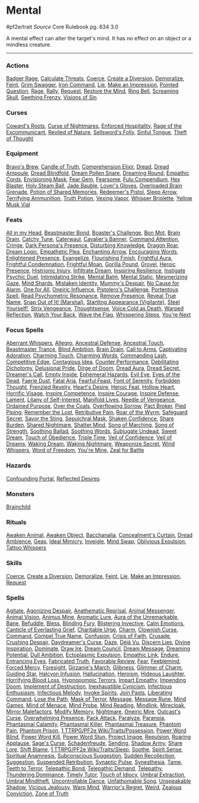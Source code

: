 # Mental
#pf2e/trait 
*Source* Core Rulebook pg. 634 3.0

A mental effect can alter the target's mind. It has no effect on an object or a mindless creature.

---

### Actions
[Badger Rage](Badger%20Rage), [Calculate Threats](Calculate%20Threats), [Coerce](../Rules/Actions/Coerce.md), [Create a Diversion](../Rules/Actions/Create%20a%20Diversion.md), [Demoralize](../Rules/Actions/Demoralize.md), [Feint](../Rules/Actions/Feint.md), [Grim Swagger](Grim%20Swagger), [Iron Command](Iron%20Command), [Lie](../Rules/Actions/Lie.md), [Make an Impression](../Rules/Actions/Make%20an%20Impression.md), [Pointed Question](Pointed%20Question), [Rage](Rage), [Rally](Rally), [Request](../Rules/Actions/Request.md), [Restore the Mind](Restore%20the%20Mind), [Ring Bell](Ring%20Bell), [Screaming Skull](Screaming%20Skull), [Seething Frenzy](Seething%20Frenzy), [Visions of Sin](Visions%20of%20Sin)

### Curses
[Coward's Roots](Coward's%20Roots), [Curse of Nightmares](Curse%20of%20Nightmares), [Enforced Hospitality](Enforced%20Hospitality), [Rage of the Excommunicant](Rage%20of%20the%20Excommunicant), [Reviled of Nature](Reviled%20of%20Nature), [Sellsword's Folly](Sellsword's%20Folly), [Sinful Tongue](Sinful%20Tongue), [Theft of Thought](Theft%20of%20Thought)

### Equipment
[Bravo's Brew](Bravo's%20Brew), [Candle of Truth](Candle%20of%20Truth), [Comprehension Elixir](Comprehension%20Elixir), [Dread](Dread), [Dread Ampoule](Dread%20Ampoule), [Dread Blindfold](Dread%20Blindfold), [Dream Pollen Snare](Dream%20Pollen%20Snare), [Dreaming Round](Dreaming%20Round), [Empathic Cords](Empathic%20Cords), [Envisioning Mask](Envisioning%20Mask), [Fear Gem](Fear%20Gem), [Fearsome](Fearsome), [Fulu Compendium](Fulu%20Compendium), [Hex Blaster](Hex%20Blaster), [Holy Steam Ball](Holy%20Steam%20Ball), [Jade Bauble](Jade%20Bauble), [Lover's Gloves](Lover's%20Gloves), [Overloaded Brain Grenade](Overloaded%20Brain%20Grenade), [Potion of Shared Memories](Potion%20of%20Shared%20Memories), [Redeemer's Pistol](Redeemer's%20Pistol), [Sleep Arrow](Sleep%20Arrow), [Terrifying Ammunition](Terrifying%20Ammunition), [Truth Potion](Truth%20Potion), [Vexing Vapor](Vexing%20Vapor), [Whisper Briolette](Whisper%20Briolette), [Yellow Musk Vial](Yellow%20Musk%20Vial)

### Feats
[All in my Head](All%20in%20my%20Head), [Beastmaster Bond](Beastmaster%20Bond), [Boaster's Challenge](Boaster's%20Challenge), [Bon Mot](Bon%20Mot), [Brain Drain](Brain%20Drain.md), [Catchy Tune](Catchy%20Tune), [Caterwaul](Caterwaul), [Cavalier's Banner](Cavalier's%20Banner), [Command Attention](Command%20Attention), [Cringe](Cringe), [Dark Persona's Presence](Dark%20Persona's%20Presence), [Disturbing Knowledge](Disturbing%20Knowledge), [Dragon Roar](Dragon%20Roar), [Dream Logic](Dream%20Logic), [Empathetic Plea](Empathetic%20Plea), [Enchanting Arrow](Enchanting%20Arrow), [Encouraging Words](Encouraging%20Words), [Enlightened Presence](Enlightened%20Presence), [Evangelize](Evangelize), [Flourishing Finish](Flourishing%20Finish), [Frightful Aura](Frightful%20Aura), [Frightful Condemnation](Frightful%20Condemnation), [Frightful Moan](Frightful%20Moan), [Gorilla Pound](Gorilla%20Pound), [Grovel](Grovel), [Heroic Presence](Heroic%20Presence), [Histrionic Injury](Histrionic%20Injury), [Infiltrate Dream](Infiltrate%20Dream), [Inspiring Resilience](Inspiring%20Resilience), [Instigate Psychic Duel](Instigate%20Psychic%20Duel), [Intimidating Strike](Intimidating%20Strike), [Mental Balm](Mental%20Balm), [Mental Static](Mental%20Static), [Mesmerizing Gaze](Mesmerizing%20Gaze), [Mind Shards](Mind%20Shards), [Mistaken Identity](Mistaken%20Identity), [Mummy's Despair](Mummy's%20Despair), [No Cause for Alarm](No%20Cause%20for%20Alarm), [One for All](One%20for%20All), [Oneiric Influence](Oneiric%20Influence), [Pistolero's Challenge](Pistolero's%20Challenge), [Portentous Spell](Portentous%20Spell), [Read Psychometric Resonance](Read%20Psychometric%20Resonance), [Remove Presence](Remove%20Presence), [Reveal True Name](Reveal%20True%20Name), [Snap Out of It! (Marshal)](Snap%20Out%20of%20It!%20(Marshal)), [Startling Appearance (Vigilante)](Startling%20Appearance%20(Vigilante)), [Steel Yourself!](Steel%20Yourself!), [Strix Vengeance](Strix%20Vengeance), [Thoughtsense](Thoughtsense), [Voice Cold as Death](Voice%20Cold%20as%20Death), [Warped Reflection](Warped%20Reflection), [Watch Your Back](Watch%20Your%20Back), [Wave the Flag](Wave%20the%20Flag), [Whispering Steps](Whispering%20Steps), [You're Next](You're%20Next)

### Focus Spells
[Aberrant Whispers](Aberrant%20Whispers.md), [Allegro](Allegro.md), [Ancestral Defense](Ancestral%20Defense.md), [Ancestral Touch](Ancestral%20Touch.md), [Beastmaster Trance](Beastmaster%20Trance.md), [Blind Ambition](Blind%20Ambition.md), [Brain Drain](Brain%20Drain.md), [Call to Arms](Call%20to%20Arms.md), [Captivating Adoration](Captivating%20Adoration.md), [Charming Touch](Charming%20Touch.md), [Charming Words](Charming%20Words.md), [Commanding Lash](Commanding%20Lash.md), [Competitive Edge](Competitive%20Edge.md), [Contagious Idea](Contagious%20Idea.md), [Counter Performance](Counter%20Performance.md), [Debilitating Dichotomy](Debilitating%20Dichotomy.md), [Delusional Pride](Delusional%20Pride.md), [Dirge of Doom](Dirge%20of%20Doom.md), [Dread Aura](Dread%20Aura.md), [Dread Secret](Dread%20Secret.md), [Dreamer's Call](Dreamer's%20Call.md), [Empty Inside](Empty%20Inside.md), [Ephemeral Hazards](Ephemeral%20Hazards.md), [Evil Eye](Evil%20Eye.md), [Eyes of the Dead](Eyes%20of%20the%20Dead.md), [Faerie Dust](Faerie%20Dust.md), [Fatal Aria](Fatal%20Aria.md), [Fearful Feast](Fearful%20Feast.md), [Font of Serenity](Font%20of%20Serenity.md), [Forbidden Thought](Forbidden%20Thought.md), [Frenzied Revelry](Frenzied%20Revelry.md), [Heart's Desire](Heart's%20Desire.md), [Heroic Feat](Heroic%20Feat.md), [Hollow Heart](Hollow%20Heart.md), [Horrific Visage](Horrific%20Visage.md), [Inspire Competence](Inspire%20Competence.md), [Inspire Courage](Inspire%20Courage.md), [Inspire Defense](Inspire%20Defense.md), [Lament](Lament.md), [Litany of Self-Interest](Litany%20of%20Self-Interest.md), [Manifold Lives](Manifold%20Lives.md), [Needle of Vengeance](Needle%20of%20Vengeance.md), [Ordained Purpose](Ordained%20Purpose.md), [Over the Coals](Over%20the%20Coals.md), [Overflowing Sorrow](Overflowing%20Sorrow.md), [Pact Broker](Pact%20Broker.md), [Pied Piping](Pied%20Piping.md), [Remember the Lost](Remember%20the%20Lost.md), [Retributive Pain](Retributive%20Pain.md), [Roar of the Wyrm](Roar%20of%20the%20Wyrm.md), [Safeguard Secret](Safeguard%20Secret.md), [Savor the Sting](Savor%20the%20Sting.md), [Sepulchral Mask](Sepulchral%20Mask.md), [Shaken Confidence](Shaken%20Confidence.md), [Share Burden](Share%20Burden.md), [Shared Nightmare](Shared%20Nightmare.md), [Shatter Mind](Shatter%20Mind.md), [Song of Marching](Song%20of%20Marching.md), [Song of Strength](Song%20of%20Strength.md), [Soothing Ballad](Soothing%20Ballad.md), [Soothing Words](Soothing%20Words.md), [Subjugate Undead](Subjugate%20Undead.md), [Sweet Dream](Sweet%20Dream.md), [Touch of Obedience](Touch%20of%20Obedience.md), [Triple Time](Triple%20Time.md), [Veil of Confidence](Veil%20of%20Confidence.md), [Veil of Dreams](Veil%20of%20Dreams.md), [Waking Dream](Waking%20Dream.md), [Waking Nightmare](Waking%20Nightmare.md), [Weaponize Secret](Weaponize%20Secret.md), [Wind Whispers](Wind%20Whispers.md), [Word of Freedom](Word%20of%20Freedom.md), [You're Mine](You're%20Mine.md), [Zeal for Battle](Zeal%20for%20Battle.md)

### Hazards
[Confounding Portal](Confounding%20Portal), [Reflected Desires](Reflected%20Desires)

### Monsters
[Brainchild](Brainchild)

### Rituals
[Awaken Animal](Awaken%20Animal.md), [Awaken Object](Awaken%20Object.md), [Bacchanalia](Bacchanalia.md), [Concealment's Curtain](Concealment's%20Curtain.md), [Dread Ambience](Dread%20Ambience.md), [Geas](Geas.md), [Ideal Mimicry](Ideal%20Mimicry.md), [Inveigle](Inveigle.md), [Mind Swap](Mind%20Swap.md), [Oblivious Expulsion](Oblivious%20Expulsion.md), [Tattoo Whispers](Tattoo%20Whispers.md)

### Skills
[Coerce](../Rules/Actions/Coerce.md), [Create a Diversion](../Rules/Actions/Create%20a%20Diversion.md), [Demoralize](../Rules/Actions/Demoralize.md), [Feint](../Rules/Actions/Feint.md), [Lie](../Rules/Actions/Lie.md), [Make an Impression](../Rules/Actions/Make%20an%20Impression.md), [Request](../Rules/Actions/Request.md)

### Spells
[Agitate](Agitate.md), [Agonizing Despair](Agonizing%20Despair.md), [Anathematic Reprisal](Anathematic%20Reprisal.md), [Animal Messenger](Animal%20Messenger.md), [Animal Vision](Animal%20Vision.md), [Animus Mine](Animus%20Mine.md), [Aromatic Lure](Aromatic%20Lure.md), [Aura of the Unremarkable](Aura%20of%20the%20Unremarkable.md), [Bane](Bane.md), [Befuddle](Befuddle.md), [Bless](Bless.md), [Blinding Fury](Blinding%20Fury.md), [Blistering Invective](Blistering%20Invective.md), [Calm Emotions](Calm%20Emotions.md), [Canticle of Everlasting Grief](Canticle%20of%20Everlasting%20Grief.md), [Charitable Urge](Charitable%20Urge.md), [Charm](Charm.md), [Clownish Curse](Clownish%20Curse.md), [Command](Command.md), [Compel True Name](Compel%20True%20Name.md), [Confusion](Confusion.md), [Crisis of Faith](Crisis%20of%20Faith.md), [Crusade](Crusade.md), [Crushing Despair](Crushing%20Despair.md), [Daydreamer's Curse](Daydreamer's%20Curse.md), [Daze](Daze.md), [Déjà Vu](Déjà%20Vu.md), [Discern Lies](Discern%20Lies.md), [Divine Inspiration](Divine%20Inspiration.md), [Dominate](Dominate.md), [Draw Ire](Draw%20Ire.md), [Dream Council](Dream%20Council.md), [Dream Message](Dream%20Message.md), [Dreaming Potential](Dreaming%20Potential.md), [Dull Ambition](Dull%20Ambition.md), [Ectoplasmic Expulsion](Ectoplasmic%20Expulsion.md), [Empathic Link](Empathic%20Link.md), [Endure](Endure.md), [Entrancing Eyes](Entrancing%20Eyes.md), [Fabricated Truth](Fabricated%20Truth.md), [Favorable Review](Favorable%20Review.md), [Fear](Fear.md), [Feeblemind](Feeblemind.md), [Forced Mercy](Forced%20Mercy.md), [Foresight](Foresight.md), [Girzanje's March](Girzanje's%20March.md), [Glibness](Glibness.md), [Glimmer of Charm](Glimmer%20of%20Charm.md), [Guiding Star](Guiding%20Star.md), [Halcyon Infusion](Halcyon%20Infusion.md), [Hallucination](Hallucination.md), [Heroism](Heroism.md), [Hideous Laughter](Hideous%20Laughter.md), [Horrifying Blood Loss](Horrifying%20Blood%20Loss.md), [Hypnopompic Terrors](Hypnopompic%20Terrors.md), [Impart Empathy](Impart%20Empathy.md), [Impending Doom](Impending%20Doom.md), [Implement of Destruction](Implement%20of%20Destruction.md), [Inexhaustible Cynicism](Inexhaustible%20Cynicism.md), [Infectious Enthusiasm](Infectious%20Enthusiasm.md), [Infectious Melody](Infectious%20Melody.md), [Invoke Spirits](Invoke%20Spirits.md), [Join Pasts](Join%20Pasts.md), [Liberating Command](Liberating%20Command.md), [Lose the Path](Lose%20the%20Path.md), [Mask of Terror](Mask%20of%20Terror.md), [Message](Message.md), [Message Rune](Message%20Rune.md), [Mind Games](Mind%20Games.md), [Mind of Menace](Mind%20of%20Menace.md), [Mind Probe](Mind%20Probe.md), [Mind Reading](Mind%20Reading.md), [Mindlink](Mindlink.md), [Mirecloak](Mirecloak.md), [Mirror Malefactors](Mirror%20Malefactors.md), [Modify Memory](Modify%20Memory.md), [Nightmare](Mechanics/Bestiary/Bestiary/Nightmare.md), [Oneiric Mire](Oneiric%20Mire.md), [Outcast's Curse](Outcast's%20Curse.md), [Overwhelming Presence](Overwhelming%20Presence.md), [Pack Attack](Pack%20Attack.md), [Paralyze](Paralyze.md), [Paranoia](Paranoia.md), [Phantasmal Calamity](Phantasmal%20Calamity.md), [Phantasmal Killer](Phantasmal%20Killer.md), [Phantasmal Treasure](Phantasmal%20Treasure.md), [Phantom Pain](Phantom%20Pain.md), [Phantom Prison](Phantom%20Prison.md), [1 TTRPG/PF2e Wiki/Traits/Possession](1%20TTRPG/PF2e%20Wiki/Traits/Possession), [Power Word Blind](Power%20Word%20Blind.md), [Power Word Kill](Power%20Word%20Kill.md), [Power Word Stun](Power%20Word%20Stun.md), [Project Image](Project%20Image.md), [Repulsion](Repulsion.md), [Roaring Applause](Roaring%20Applause.md), [Sage's Curse](Sage's%20Curse.md), [Schadenfreude](Schadenfreude.md), [Sending](Sending.md), [Shadow Army](Shadow%20Army.md), [Share Lore](Share%20Lore.md), [Shift Blame](Shift%20Blame.md), [1 TTRPG/PF2e Wiki/Traits/Sleep](1%20TTRPG/PF2e%20Wiki/Traits/Sleep), [Soothe](Soothe.md), [Spirit Sense](Spirit%20Sense.md), [Spiritual Anamnesis](Spiritual%20Anamnesis.md), [Subconscious Suggestion](Subconscious%20Suggestion.md), [Sudden Recollection](Sudden%20Recollection.md), [Suggestion](Suggestion.md), [Suspended Retribution](Suspended%20Retribution.md), [Synaptic Pulse](Synaptic%20Pulse.md), [Synesthesia](Synesthesia.md), [Tame](Tame.md), [Teeth to Terror](Teeth%20to%20Terror.md), [Telepathic Bond](Telepathic%20Bond.md), [Telepathic Demand](Telepathic%20Demand.md), [Telepathy](Telepathy.md), [Thundering Dominance](Thundering%20Dominance.md), [Timely Tutor](Timely%20Tutor.md), [Touch of Idiocy](Touch%20of%20Idiocy.md), [Umbral Extraction](Umbral%20Extraction.md), [Umbral Mindtheft](Umbral%20Mindtheft.md), [Uncontrollable Dance](Uncontrollable%20Dance.md), [Unfathomable Song](Unfathomable%20Song.md), [Unspeakable Shadow](Unspeakable%20Shadow.md), [Vicious Jealousy](Vicious%20Jealousy.md), [Warp Mind](Warp%20Mind.md), [Warrior's Regret](Warrior's%20Regret.md), [Weird](Weird.md), [Zealous Conviction](Zealous%20Conviction.md), [Zone of Truth](Zone%20of%20Truth.md)